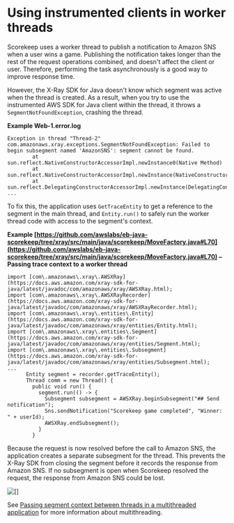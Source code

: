 # Using instrumented clients in worker threads<a name="scorekeep-workerthreads"></a>

Scorekeep uses a worker thread to publish a notification to Amazon SNS when a user wins a game\. Publishing the notification takes longer than the rest of the request operations combined, and doesn't affect the client or user\. Therefore, performing the task asynchronously is a good way to improve response time\.

However, the X\-Ray SDK for Java doesn't know which segment was active when the thread is created\. As a result, when you try to use the instrumented AWS SDK for Java client within the thread, it throws a `SegmentNotFoundException`, crashing the thread\.

**Example Web\-1\.error\.log**  

```
Exception in thread "Thread-2" com.amazonaws.xray.exceptions.SegmentNotFoundException: Failed to begin subsegment named 'AmazonSNS': segment cannot be found.
        at sun.reflect.NativeConstructorAccessorImpl.newInstance0(Native Method)
        at sun.reflect.NativeConstructorAccessorImpl.newInstance(NativeConstructorAccessorImpl.java:62)
        at sun.reflect.DelegatingConstructorAccessorImpl.newInstance(DelegatingConstructorAccessorImpl.java:45)
...
```

To fix this, the application uses `GetTraceEntity` to get a reference to the segment in the main thread, and `Entity.run()` to safely run the worker thread code with access to the segment's context\.

**Example [https://github.com/awslabs/eb-java-scorekeep/tree/xray/src/main/java/scorekeep/MoveFactory.java#L70](https://github.com/awslabs/eb-java-scorekeep/tree/xray/src/main/java/scorekeep/MoveFactory.java#L70) – Passing trace context to a worker thread**  

```
import [com\.amazonaws\.xray\.AWSXRay](https://docs.aws.amazon.com/xray-sdk-for-java/latest/javadoc/com/amazonaws/xray/AWSXRay.html);
import [com\.amazonaws\.xray\.AWSXRayRecorder](https://docs.aws.amazon.com/xray-sdk-for-java/latest/javadoc/com/amazonaws/xray/AWSXRayRecorder.html);
import [com\.amazonaws\.xray\.entities\.Entity](https://docs.aws.amazon.com/xray-sdk-for-java/latest/javadoc/com/amazonaws/xray/entities/Entity.html);
import [com\.amazonaws\.xray\.entities\.Segment](https://docs.aws.amazon.com/xray-sdk-for-java/latest/javadoc/com/amazonaws/xray/entities/Segment.html);
import [com\.amazonaws\.xray\.entities\.Subsegment](https://docs.aws.amazon.com/xray-sdk-for-java/latest/javadoc/com/amazonaws/xray/entities/Subsegment.html);
...
      Entity segment = recorder.getTraceEntity();
      Thread comm = new Thread() {
        public void run() {
          segment.run(() -> {
            Subsegment subsegment = AWSXRay.beginSubsegment("## Send notification");
            Sns.sendNotification("Scorekeep game completed", "Winner: " + userId);
            AWSXRay.endSubsegment();
          }
        }
```

Because the request is now resolved before the call to Amazon SNS, the application creates a separate subsegment for the thread\. This prevents the X\-Ray SDK from closing the segment before it records the response from Amazon SNS\. If no subsegment is open when Scorekeep resolved the request, the response from Amazon SNS could be lost\.

![\[\]](http://docs.aws.amazon.com/xray/latest/devguide/images/scorekeep-workerthread.png)

See [Passing segment context between threads in a multithreaded application](xray-sdk-java-multithreading.md) for more information about multithreading\.
